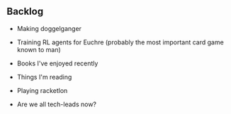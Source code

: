 ## Backlog

* Making doggelganger

* Training RL agents for Euchre (probably the most important card game known to man)

* Books I've enjoyed recently
* Things I'm reading

* Playing racketlon

* Are we all tech-leads now?